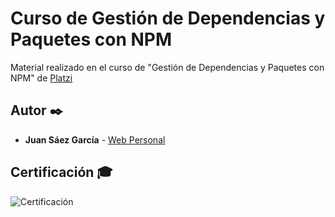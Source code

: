 # Curso de Gestión de Dependencias y Paquetes con NPM

Material realizado en el curso de "Gestión de Dependencias y Paquetes con NPM" de [Platzi]()

## Autor ✒️

* **Juan Sáez García** -  [Web Personal](https://juamber.com)

## Certificación 🎓

![Certificación]()

